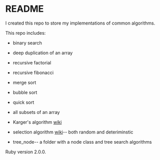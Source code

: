 # README

I created this repo to store my implementations of common algorithms.

This repo includes:

* binary search

* deep duplication of an array

* recursive factorial

* recursive fibonacci

* merge sort

* bubble sort

* quick sort

* all subsets of an array

* Karger's algorithm [wiki](http://en.wikipedia.org/wiki/Karger's_algorithm)

* selection algorithm [wiki](http://en.wikipedia.org/wiki/Selection_algorithm)-- both random and deteriminstic

* tree_node-- a folder with a node class and tree search algorithms

Ruby version 2.0.0.